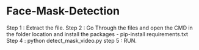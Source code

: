# Face-Mask-Detection
Step 1 : Extract the file. 
Step 2 : Go Through the files and open the CMD in the folder location and install the packages - pip-install requirements.txt 
Step 4 : python detect_mask_video.py 
step 5 : RUN.
